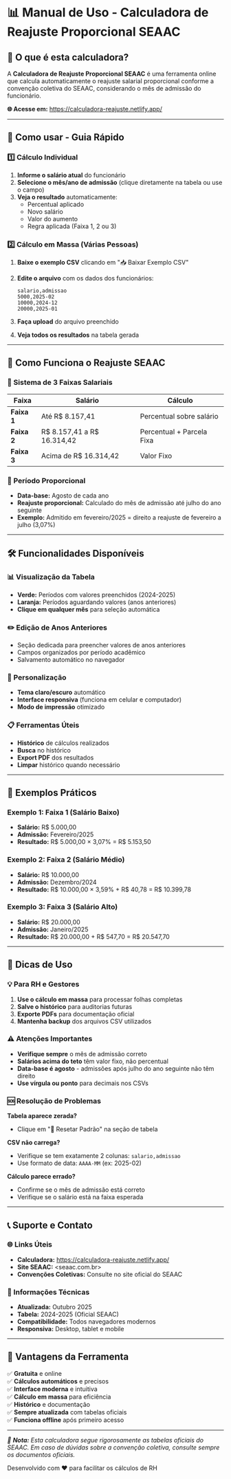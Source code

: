 # 📊 Manual de Uso - Calculadora de Reajuste Proporcional SEAAC

## 🎯 O que é esta calculadora?

A **Calculadora de Reajuste Proporcional SEAAC** é uma ferramenta online que calcula automaticamente o reajuste salarial proporcional conforme a convenção coletiva do SEAAC, considerando o mês de admissão do funcionário.

**🌐 Acesse em:** <https://calculadora-reajuste.netlify.app/>

---

## 🚀 Como usar - Guia Rápido

### **1️⃣ Cálculo Individual**

1. **Informe o salário atual** do funcionário
2. **Selecione o mês/ano de admissão** (clique diretamente na tabela ou use o campo)
3. **Veja o resultado** automaticamente:
   - Percentual aplicado
   - Novo salário
   - Valor do aumento
   - Regra aplicada (Faixa 1, 2 ou 3)

### **2️⃣ Cálculo em Massa (Várias Pessoas)**

1. **Baixe o exemplo CSV** clicando em "📥 Baixar Exemplo CSV"
2. **Edite o arquivo** com os dados dos funcionários:

   ```csv
   salario,admissao
   5000,2025-02
   10000,2024-12
   20000,2025-01
   ```

3. **Faça upload** do arquivo preenchido
4. **Veja todos os resultados** na tabela gerada

---

## 📅 Como Funciona o Reajuste SEAAC

### **🔢 Sistema de 3 Faixas Salariais**

| Faixa | Salário | Cálculo |
|-------|---------|---------|
| **Faixa 1** | Até R$ 8.157,41 | Percentual sobre salário |
| **Faixa 2** | R$ 8.157,41 a R$ 16.314,42 | Percentual + Parcela Fixa |
| **Faixa 3** | Acima de R$ 16.314,42 | Valor Fixo |

### **📆 Período Proporcional**

- **Data-base:** Agosto de cada ano
- **Reajuste proporcional:** Calculado do mês de admissão até julho do ano seguinte
- **Exemplo:** Admitido em fevereiro/2025 = direito a reajuste de fevereiro a julho (3,07%)

---

## 🛠️ Funcionalidades Disponíveis

### **📊 Visualização da Tabela**

- **Verde:** Períodos com valores preenchidos (2024-2025)
- **Laranja:** Períodos aguardando valores (anos anteriores)
- **Clique em qualquer mês** para seleção automática

### **✏️ Edição de Anos Anteriores**

- Seção dedicada para preencher valores de anos anteriores
- Campos organizados por período acadêmico
- Salvamento automático no navegador

### **🎨 Personalização**

- **Tema claro/escuro** automático
- **Interface responsiva** (funciona em celular e computador)
- **Modo de impressão** otimizado

### **📋 Ferramentas Úteis**

- **Histórico** de cálculos realizados
- **Busca** no histórico
- **Export PDF** dos resultados
- **Limpar** histórico quando necessário

---

## 📖 Exemplos Práticos

### **Exemplo 1: Faixa 1 (Salário Baixo)**

- **Salário:** R$ 5.000,00
- **Admissão:** Fevereiro/2025
- **Resultado:** R$ 5.000,00 × 3,07% = R$ 5.153,50

### **Exemplo 2: Faixa 2 (Salário Médio)**

- **Salário:** R$ 10.000,00
- **Admissão:** Dezembro/2024
- **Resultado:** R$ 10.000,00 × 3,59% + R$ 40,78 = R$ 10.399,78

### **Exemplo 3: Faixa 3 (Salário Alto)**

- **Salário:** R$ 20.000,00
- **Admissão:** Janeiro/2025
- **Resultado:** R$ 20.000,00 + R$ 547,70 = R$ 20.547,70

---

## 🔧 Dicas de Uso

### **💡 Para RH e Gestores**

1. **Use o cálculo em massa** para processar folhas completas
2. **Salve o histórico** para auditorias futuras
3. **Exporte PDFs** para documentação oficial
4. **Mantenha backup** dos arquivos CSV utilizados

### **⚠️ Atenções Importantes**

- **Verifique sempre** o mês de admissão correto
- **Salários acima do teto** têm valor fixo, não percentual
- **Data-base é agosto** - admissões após julho do ano seguinte não têm direito
- **Use vírgula ou ponto** para decimais nos CSVs

### **🆘 Resolução de Problemas**

**Tabela aparece zerada?**

- Clique em "🔄 Resetar Padrão" na seção de tabela

**CSV não carrega?**

- Verifique se tem exatamente 2 colunas: `salario,admissao`
- Use formato de data: `AAAA-MM` (ex: 2025-02)

**Cálculo parece errado?**

- Confirme se o mês de admissão está correto
- Verifique se o salário está na faixa esperada

---

## 📞 Suporte e Contato

### **🌐 Links Úteis**

- **Calculadora:** <https://calculadora-reajuste.netlify.app/>
- **Site SEAAC:** <seaac.com.br>
- **Convenções Coletivas:** Consulte no site oficial do SEAAC

### **📝 Informações Técnicas**

- **Atualizada:** Outubro 2025
- **Tabela:** 2024-2025 (Oficial SEAAC)
- **Compatibilidade:** Todos navegadores modernos
- **Responsiva:** Desktop, tablet e mobile

---

## 🎉 Vantagens da Ferramenta

✅ **Gratuita** e online  
✅ **Cálculos automáticos** e precisos  
✅ **Interface moderna** e intuitiva  
✅ **Cálculo em massa** para eficiência  
✅ **Histórico** e documentação  
✅ **Sempre atualizada** com tabelas oficiais  
✅ **Funciona offline** após primeiro acesso  

---

*📌 **Nota:** Esta calculadora segue rigorosamente as tabelas oficiais do SEAAC. Em caso de dúvidas sobre a convenção coletiva, consulte sempre os documentos oficiais.*

Desenvolvido com ❤️ para facilitar os cálculos de RH
 
 
